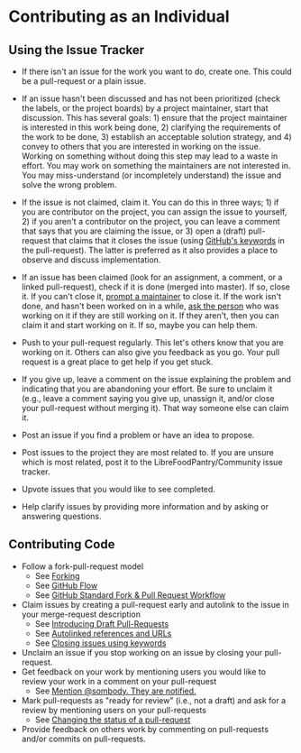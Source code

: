 Contributing as an Individual
=============================


Using the Issue Tracker
-----------------------

* If there isn't an issue for the work you want to do, create one. This could be a pull-request or a plain issue.
* If an issue hasn't been discussed and has not been prioritized (check the labels, or the project boards) by a project maintainer, start that discussion. This has several goals: 1) ensure that the project maintainer is interested in this work being done, 2) clarifying the requirements of the work to be done, 3) establish an acceptable solution strategy, and 4) convey to others that you are interested in working on the issue.  Working on something without doing this step may lead to a waste in effort. You may work on something the maintainers are not interested in. You may miss-understand (or incompletely understand) the issue and solve the wrong problem.
* If the issue is not claimed, claim it. You can do this in three ways; 1) if you are contributor on the project, you can assign the issue to yourself, 2) if you aren't a contributor on the project, you can leave a comment that says that you are claiming the issue, or 3) open a (draft) pull-request that claims that it closes the issue (using [GitHub's keywords](https://help.github.com/en/articles/closing-issues-using-keywords) in the pull-request). The latter is preferred as it also provides a place to observe and discuss implementation.
* If an issue has been claimed (look for an assignment, a comment, or a linked pull-request), check if it is done (merged into master). If so, close it. If you can't close it, [prompt a maintainer](https://github.blog/2011-03-23-mention-somebody-they-re-notified/) to close it. If the work isn't done, and hasn't been worked on in a while, [ask the person](https://github.blog/2011-03-23-mention-somebody-they-re-notified/) who was working on it if they are still working on it. If they aren't, then you can claim it and start working on it. If so, maybe you can help them.
* Push to your pull-request regularly. This let's others know that you are working on it. Others can also give you feedback as you go. Your pull request is a great place to get help if you get stuck.
* If you give up, leave a comment on the issue explaining the problem and indicating that you are abandoning your effort. Be sure to unclaim it (e.g., leave a comment saying you give up, unassign it, and/or close your pull-request without merging it). That way someone else can claim it.


* Post an issue if you find a problem or have an idea to propose.
* Post issues to the project they are most related to. If you are unsure which is most related, post it to the LibreFoodPantry/Community issue tracker.
* Upvote issues that you would like to see completed.
* Help clarify issues by providing more information and by asking or answering questions.


Contributing Code
-----------------

* Follow a fork-pull-request model
    * See [Forking](https://guides.github.com/activities/forking/)
    * See [GitHub Flow](https://guides.github.com/introduction/flow/)
    * See [GitHub Standard Fork & Pull Request Workflow](https://gist.github.com/Chaser324/ce0505fbed06b947d962)
* Claim issues by creating a pull-request early and autolink to the issue in your merge-request description
    * See [Introducing Draft Pull-Requests](https://github.blog/2019-02-14-introducing-draft-pull-requests/)
    * See [Autolinked references and URLs](https://help.github.com/en/articles/autolinked-references-and-urls)
    * See [Closing issues using keywords](https://help.github.com/en/articles/closing-issues-using-keywords)
* Unclaim an issue if you stop working on an issue by closing your pull-request.
* Get feedback on your work by mentioning users you would like to review your work in a comment on your pull-request
    * See [Mention @sombody. They are notified.](https://github.blog/2011-03-23-mention-somebody-they-re-notified/)
* Mark pull-requests as "ready for review" (i.e., not a draft) and ask for a review by mentioning users on your pull-requests
    * See [Changing the status of a pull-request](https://help.github.com/en/articles/changing-the-stage-of-a-pull-request)
* Provide feedback on others work by commenting on pull-requests and/or commits on pull-requests.
